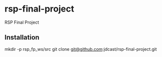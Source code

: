 # rsp-final-project
RSP Final Project

## Installation
mkdir -p rsp_fp_ws/src
git clone git@github.com:jdcast/rsp-final-project.git
